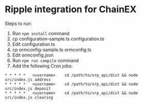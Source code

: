 # Ripple integration for ChainEX

Steps to run:

1. Run `npm install` command
2. cp configuration-sample.ts configuration.ts
3. Edit configuration.ts
4. cp ormconfig-sample.ts ormconfig.ts
5. Edit ormconfig.json
6. Run `npm run compile` command
7. Add the following Cron jobs:
```
* * * * *   <username>    cd /path/to/xrp_api/dist && node src/index.js address
* * * * *   <username>    cd /path/to/xrp_api/dist && node src/index.js deposit
* * * * *   <username>    cd /path/to/xrp_api/dist && node src/index.js clearing
```